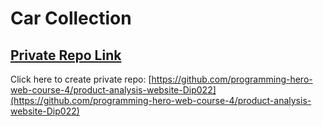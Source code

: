 # Car Collection

## [Private Repo Link](https://phenomenal-blancmange-e05117.netlify.app/)

Click here to create private repo: [https://github.com/programming-hero-web-course-4/product-analysis-website-Dip022](https://github.com/programming-hero-web-course-4/product-analysis-website-Dip022)
